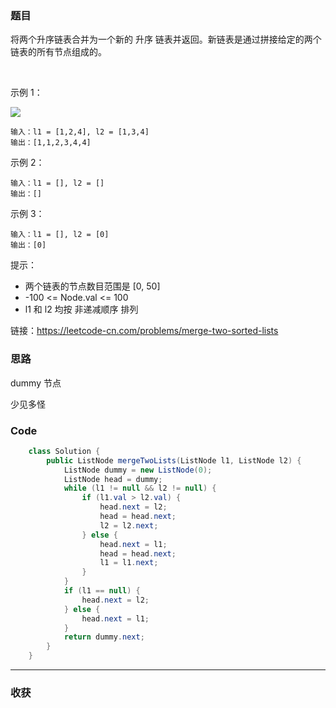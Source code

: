 ### 题目

将两个升序链表合并为一个新的 升序 链表并返回。新链表是通过拼接给定的两个链表的所有节点组成的。 

 

示例 1：

![](https://assets.leetcode.com/uploads/2020/10/03/merge_ex1.jpg)

```
输入：l1 = [1,2,4], l2 = [1,3,4]
输出：[1,1,2,3,4,4]
```
示例 2：
```
输入：l1 = [], l2 = []
输出：[]
```
示例 3：
```
输入：l1 = [], l2 = [0]
输出：[0]
```

提示：

- 两个链表的节点数目范围是 [0, 50]
- -100 <= Node.val <= 100
- l1 和 l2 均按 非递减顺序 排列

链接：https://leetcode-cn.com/problems/merge-two-sorted-lists

### 思路

dummy 节点 

少见多怪

### Code
```java
    class Solution {
        public ListNode mergeTwoLists(ListNode l1, ListNode l2) {
            ListNode dummy = new ListNode(0);
            ListNode head = dummy;
            while (l1 != null && l2 != null) {
                if (l1.val > l2.val) {
                    head.next = l2;
                    head = head.next;
                    l2 = l2.next;
                } else {
                    head.next = l1;
                    head = head.next;
                    l1 = l1.next;
                }
            }
            if (l1 == null) {
                head.next = l2;
            } else {
                head.next = l1;
            }
            return dummy.next;
        }
    }
```
*** 
### 收获
